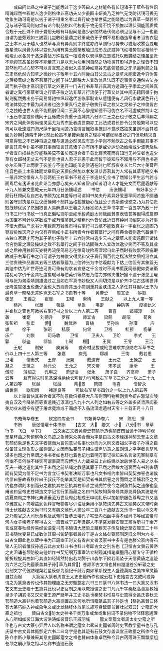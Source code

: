 <!-- { "loadSidebar": true } -->
　　或曰问此品之中诸子岂能悉过于逸少荅曰人之材能各有长短诸子于草各有性识精魄超然神彩射人逸少则格律非髙功夫又少虽圆丰妍美乃乏神气无戈防铦锐可畏无物象生动可奇是以劣于诸子得重名者以真行故也举世莫之能晓悉以为真草一槩若所见与诸子雷同则何烦有论今制品格以代权衡于物无情不饶不损惟以理伏颇能面质冀合规于元匹殊不顾于聋俗无眼有耳但闻是逸少必闇然悬伏何必须见见与不见一也虽自谓为鉴旁观如三嵗婴儿岂敢轻量鼎之轻重哉伯牙子期不易相遇造章甫者当售衣冠之士本不为于越人也然草与真有异真则字终意亦终草则行尽势未尽或烟收雾合或电激星流以风骨为体以变化为用有类云霞聚散触过成形龙虎威神飞动増势岩谷相倾于崄峻山水各务于髙深囊括万殊裁成一相或奇以骋纵横之志或托以散欝结之懐虽至贵不能抑其髙虽妙算不能量其力是以无为勿用同自然之功物类其形得造化之理皆不知其然也可以心契不可以言宣观之者似入庙见神如窥谷无底俯猛兽之牙爪逼利劒之锋芒肃然危然方知草之微妙也子敬年十五六时尝白其父云古之章草未能宏逸今穷伪畧之理极草纵之致不若草行之间于往法固殊大人宜改体且法既不定事贵变通然古法亦局而执子敬才髙识逺行草之外更开一门夫行书非草非真离方遁圆在乎季孟之间兼真者谓之真行带草者谓之行草子敬之法非草非行流便于行草又处其中间无籍因循宁拘制则挺然秀出务于简易情驰神纵超逸优游临事制宜从意适便有若风行水散润色开花笔法体势之中最为风流者也逸少秉真行之要子敬执行草之权父之灵和子之神俊皆古今之独絶也世人虽不能甄别但闻二王莫不心醉是知德不可伪立名不可虚成然荆山之下玉石参差或价贱同于瓦砾或价贵重于连城其八分即二王之石也子敬之后羊薄嗣之宋齐之间此体弥尚谢灵运尤为秀杰近者虞世南亦工此法或君长告令公务殷繁可以应机可以赴速或四海尺牍千里相闻迹乃含情言惟叙事披封不觉欣然独笑虽则不面其若面为妙用通隣于神化然此论虽不足搜索至真之理亦可谓张皇墨妙之门但能精求自可意得思之不已神将造之理与道通必然灵应有志小学岂不勉欤古之名手但能其事不能言其意今仆虽不能其事而辄言其意诸子亦有所不足或少运动及崄峻或少波势及纵学者宜自损益也异能殊美莫不备矣然道合者千载比肩若死而有知岂无神交者也逸少草有女郎材无丈夫气不足贵也贤人君子非愚于此而智于彼知与不知用与不用也书道亦尔虽贱于此而贵于彼鉴与不鉴也知能虽定赏遇在时也嵇叔夜身长七尺六寸美音声伟容色虽土木形体而龙章凤姿天质自然加以孝友温恭吾慕其为人常有其草写絶交书一纸非常宝惜有人与吾两纸王右军书不易近于李造处见全书了然知公平生志气若与面焉后有逺识者览此论当亦悉心矣夫人知者智自知者明论人才能先文而后墨羲献等十九人皆兼文墨乾元元年四月日张懐瓘述
　　书估
　　唐张懐瓘
　　有好事公子频行枉顾问及自古名书颇为定其差等曰可谓知书矣夫丹素异好爱恶罕同若鉴不圆通则各守封执是以世议纷操何不制其品格豁被疑心哉且公子贵斯道也惑之乃为其估贵贱既辨优劣了然因取世人易解遂以王羲之为标准如大王草书字直一百五字乃敌一行行书三行行书敌一行真正徧帖则尔至如乐毅黄庭太师箴画賛累表告誓等但得成篇即为国宝不可计以字数或千或万惟鉴别之精粗也他皆仿此近日有钟尚书绍京亦为好事不惜大费破产求书计用数百万钱惟市得右军行书五纸不能致真书一字崔张之迹固乃寥寂矣惟天府之内仅有存焉如小正书所贵今作者若藁行之间有典合者则逸气葢世千古独立家尊才可为其子弟尔子敬年十五六时常白逸少云古之章草未能宏逺颇异诸体合穷伪畧之理及操纵之致不若藁行之间于往法固殊大人宜改体逸少笑而不答及其业成之后神用独超天姿特秀流便简易志在惊奇峻险髙深起自此子然时有败累不顾疵瑕故减于右军行书之价可谓子为神俊父得灵和父子真行固百代之楷法然文质相沿立其三估贵贱殊品置其五等三估者篆籀为上估钟张为中估羲献为下估上估但有其象葢无其迹中估乃旷世奇迹可贵可重有购求者宜悬之千金或时不尚书薫莸同器假如委诸衢路犹可字价千金其杜度崔瑗可与伯英价等然志乃估力亦微夫惟妍媚不逮于张芝卫瓘可与张为弟索靖则雄逸过之且如右军真书妙极又人间切须是以价齐中估古逺稀世非无降差崔张玉也逸少金也大贾则贵其玉小商则重其金肤浅之人多任其耳但以王书为最真草一槩略无差殊岂无右军之书自有十等
　　黄帝史　　周宣史　　钟繇　　张芝
　　王羲之　　崔瑗　　　卫瓘　　索靖
　　王献之
　　以上九人第一等
　　蔡邕　　　张昶　　　荀朂　　　皇象
　　韦诞　　　钟防等
　　度德比义并崔张之亚也可微劣右军行书之价以上六人第二等
　　曹喜　　　邯郸淳　　赵袭　　　崔寔
　　刘德升　　罗挥　　　师宜古　　梁鹄
　　胡昭　　　荀爽　　　张彭祖　　张宏
　　傅　　　魏武帝　　曹植　　　吴孙皓
　　孙瓘　　　应璩　　　徐干　　　张昭
　　嵇康　　　何曽　　　卫觊　　　杜预
　　杨肇　　　乐广　　　刘恢　　　司马收
　　卫恒　　　卫夫人　　卫玠　　　李式
　　王郭　　　郗鉴　　　郗愔　　　韦昶
　　桓　　　王翼　　　王导　　　王洽
　　王珉　　　谢安　　　庾翼等
　　或奇材见拔或絶世难求并庶防右军草书之价以上四十三人第三等
　　张嘉　　　庾亮　　　郗超　　　王恂
　　戴若思　　卫瓘　　　僧惠式　　王修
　　张翼　　　戴道安　　王元之　　王操之
　　王凝之　　王徽之　　孙元公　　王允之
　　宋文帝　　宋孝武　　康昕　　　王僧防
　　薄绍之　　孔琳之　　萧思话　　张永
　　萧子良　　齐髙帝　　萧子云等
　　互有得失时见髙深得絶续长短智力均可敌右军草书三分之一以上二十九人第四等
　　张越　　　张融　　　陶景　　阮研
　　毛喜　　　僧智永　　虞世南　　欧阳询
　　褚遂良等
　　可敌右军草书四分之一以上九人第五等
　　以上率皆估其甚合者其不防意数倍相悬大凡虽则同科物稀则贵今妍古雅渐次陵夷自汉及今降杀百等贵逺贱近淳漓也凡九十六人列之如右五等之外盖多贤哲声闻虽美功业未遒空有望于屠龙竟难成于画虎不入品流深虑遗材天宝十三载正月十八日


　　书苑菁华卷五
　　钦定四库全书
　　书苑菁华卷六
　　宋　陈思　撰
　　书断
　　唐张懐瓘十体书断
　　【古文　大　籀文　小　八分书　章草　行书　飞白　草书】
　　古文案古文者黄帝史苍颉所造也颉首四目通于神明仰观奎星环曲之势俯察龟文鸟迹之象博采众美合而为字是曰古文孝经援神契云奎主文章苍颉仿象是也夫文字者摠而为言包意以名事也分而为义则文者祖父字者子孙得之自然备其文理象形之属则谓之文因而滋蔓母子相生谐声防意之属则谓之字字者言孳乳浸多也题之竹帛谓之书书者如也舒也着也记也着明万事记往知来名言诸无宰制羣有何幽不贯何往不经实可谓事简而应博岂人力哉易曰上古结绳以治后世圣人易之以书契夫一徳之道化其性于未然之前结绳之教惩其罪于已然之后故大道衰而有书利害萌而有契契为信不足书为言立征书契者决断万事也凡文书相约束皆曰契契亦誓也诸侯约信曰誓故春秋传曰王叔氏不能举其契是知契者书其信誓之言而盟之滥觞君臣之大约也亦谓刻木剖而分之君执其左臣执其右即昔之铜虎竹使今之铜鱼并契之遗像也皇甫谧曰皇帝史苍颉造文字记言行策而藏之名曰书契故知黄帝导其源尧舜扬其波是有虞夏商周之书神化典谟垂范万世及周公相成王申明礼乐以加朝祭服色尊卑之节又造尔雅宣尼卜商增益润色释言畅物畧尽训诂及秦用小篆焚烧先典古文絶矣汉文帝时秦博士伏胜献古文尚书时又有魏文侯乐人窦公年二百八十歳献古文乐书一篇以今文考之乃周官之大司乐章也及武帝时鲁恭王壊孔子宅壁内石函中得孝经尚书等经宣帝时河内女子壊老子屋得古文一篇晋咸宁五年汲郡人不凖盗发魏安厘王冡得册书千余万言或冩春秋经传易经论语夏书周书琐语大厯梁丘藏穆天子传及魏史至安厘王二十年其书随世变易已成数体其周书论楚事者最妙于是古文偹矣甄鄷删定旧文制为六书一曰古文即此也以壁中书为正周幽王时又有省古文者汲冡书中多有是也滕公冡内得石铭人无识者惟叔孙通云此古文科斗书也科斗者即古文之别名也【卫恒古文賛云黄帝之史沮诵苍颉防彼鸟迹始作书契纪纲万事垂法立制观其措笔缀墨用心精专守正循检矩折规旋其曲如弓其直如经矫然特出若龙腾于川淼尔下陨若雨坠于天信黄唐之遗迹为六艺之范先籀篆盖其子孙草乃其曾】苍颉即古文祖也賛曰邈邈苍公轩辕之史创制文字代彼防理粲若星辰郁为纲纪千龄万类如掌斯视生人盛德莫斯之美神章灵篇自兹而起
　　大篆案大篆者周宣王太史史籀所作也或云柱下史始变古文或同或异谓之为篆篆者传也传其物理施之无穷甄鄷定六书三曰篆书八体书法一曰大篆又汉书艺文志云史籀十五篇并此也以史官制之用以教授谓之史书凡九千字秦赵高善篆教始皇少子胡亥书又汉元帝王遵严延年并工史书是也秦焚书惟易与史篇得全吕氏春秋云苍颉造大篆非也若苍颉造大篆则置古文何地所谓籀篆盖其子孙是也【蔡邕篆賛曰体有大篆巧妙入神或象龟文或比龙鳞纡体放尾长翅短身延颈贠翼壮以双云】史籀即大篆之祖也
　　賛曰古文防太史神书千类万象或龙或鱼何词不录何物不储怿思通理从心所如如彼江海大波洪涛如彼音乐干戚羽旄
　　籀文案籀文者周太史史籀之所作也与古文大篆小异后人以名称书谓之籀文七畧曰史籀者周时史官教学童书也与孔氏壁中古文异体甄鄷定六书二曰竒字是也其迹有石鼔文存盖讽宣王畋猎之所作今在陈仓李斯小篆兼采其意史籀即籀文之祖也賛曰体象卓然殊今异古落落珠玉飘飘缨组苍颉之嗣小篆之祖以名称书遗迹石鼔
